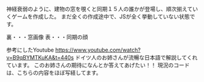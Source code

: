 神経衰弱のように、建物の窓を覗くと同期１５人の誰かが登場し、順次揃えていくゲームを作成した。
まだ全くの作成途中で、JSが全く挙動していない状態です。

裏・・・窓画像
表・・・同期の顔

参考にしたYoutube
https://www.youtube.com/watch?v=B9qBYMTKuKA&t=440s
ドイツ人のお姉さんが流暢な日本語で解説してくれています。
このお姉さんの期待になんとか答えてあげたい！！
現況のコードは、こちらの内容をほぼ写経してます。